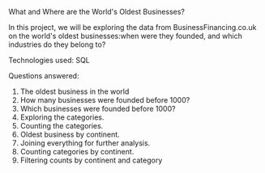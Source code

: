 What and Where are the World's Oldest Businesses?

In this project, we will be exploring the data from BusinessFinancing.co.uk on the world's oldest businesses:when were they founded, and which industries do they belong to?

Technologies used:
SQL

Questions answered:
1. The oldest business in the world
2. How many businesses were founded before 1000?
3. Which businesses were founded before 1000?
4. Exploring the categories.
5. Counting the categories.
6. Oldest business by continent.
7. Joining everything for further analysis.
8. Counting categories by continent.
9. Filtering counts by continent and category
